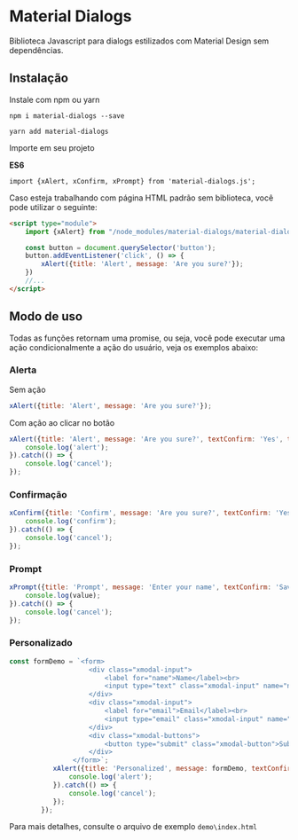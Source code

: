 # Material Dialogs

Biblioteca Javascript para dialogs estilizados com Material Design sem dependências.

## Instalação
Instale com npm ou yarn
````shell
npm i material-dialogs --save
````
````shell
yarn add material-dialogs
````

Importe em seu projeto

**ES6**
````shell
import {xAlert, xConfirm, xPrompt} from 'material-dialogs.js';
````

Caso esteja trabalhando com página HTML padrão sem biblioteca, você pode utilizar o seguinte:
````html
<script type="module">
    import {xAlert} from "/node_modules/material-dialogs/material-dialogs.js";

    const button = document.querySelector('button');
    button.addEventListener('click', () => {
        xAlert({title: 'Alert', message: 'Are you sure?'});
    })
    //...
</script>
````

## Modo de uso

Todas as funções retornam uma promise, ou seja, você pode executar uma ação condicionalmente a ação do usuário, veja os exemplos abaixo:

### Alerta

Sem ação
````javascript
xAlert({title: 'Alert', message: 'Are you sure?'});
````

Com ação ao clicar no botão
````javascript
xAlert({title: 'Alert', message: 'Are you sure?', textConfirm: 'Yes', textCancel: 'No'}).then(() => {
    console.log('alert');
}).catch(() => {
    console.log('cancel');
});
````

### Confirmação

````javascript
xConfirm({title: 'Confirm', message: 'Are you sure?', textConfirm: 'Yes', textCancel: 'No'}).then(() => {
    console.log('confirm');
}).catch(() => {
    console.log('cancel');
});
````

### Prompt

````javascript
xPrompt({title: 'Prompt', message: 'Enter your name', textConfirm: 'Save', textCancel: 'Cancel', value: 'Mark'}).then((value) => {
    console.log(value);
}).catch(() => {
    console.log('cancel');
});
````

### Personalizado
````javascript
const formDemo = `<form>
                    <div class="xmodal-input">
                        <label for="name">Name</label><br>
                        <input type="text" class="xmodal-input" name="name"><br>
                    </div> 
                    <div class="xmodal-input">
                        <label for="email">Email</label><br>
                        <input type="email" class="xmodal-input" name="email"><br>
                    </div>
                    <div class="xmodal-buttons">
                        <button type="submit" class="xmodal-button">Submit</button>
                    </div>
                </form>`;
           xAlert({title: 'Personalized', message: formDemo, textConfirm: null}).then(() => {
               console.log('alert');
           }).catch(() => {
               console.log('cancel');
           });
        });
````

Para mais detalhes, consulte o arquivo de exemplo `demo\index.html`